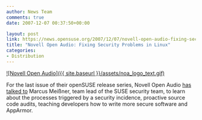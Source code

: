 ```yaml
---
author: News Team
comments: true
date: 2007-12-07 00:37:50+00:00

layout: post
link: https://news.opensuse.org/2007/12/07/novell-open-audio-fixing-security-problems-in-linux/
title: "Novell Open Audio: Fixing Security Problems in Linux"
categories:
- Distribution
---
```



[![Novell Open Audio]({{ site.baseurl }}/assets/noa_logo_text.gif)](http://www.novell.com/feeds/openaudio/)

For the last issue of their openSUSE release series, Novell Open Audio [has talked to](http://www.novell.com/feeds/openaudio/?p=187) Marcus Meißner, team lead of the SUSE security team, to learn about the processes triggered by a security incidence, proactive source code audits, teaching developers how to write more secure software and AppArmor.
